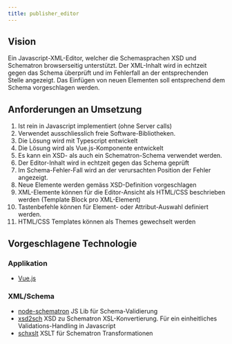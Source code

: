 ```yaml
---
title: publisher_editor
---
```


## Vision

Ein Javascript-XML-Editor, welcher die Schemasprachen XSD und Schematron browserseitig unterstützt. Der XML-Inhalt wird in echtzeit gegen das Schema überprüft und im Fehlerfall an der entsprechenden Stelle angezeigt. Das Einfügen von neuen Elementen soll entsprechend dem Schema vorgeschlagen werden. 

## Anforderungen an Umsetzung

1. Ist rein in Javascript implementiert (ohne Server calls)
2. Verwendet ausschliesslich freie Software-Bibliotheken. 
3. Die Lösung wird mit Typescript entwickelt
4. Die Lösung wird als Vue.js-Komponente entwickelt
5. Es kann ein XSD- als auch ein Schematron-Schema verwendet werden.
6. Der Editor-Inhalt wird in echtzeit gegen das Schema geprüft
7. Im Schema-Fehler-Fall wird an der verursachten Position der Fehler angezeigt.
8. Neue Elemente werden gemäss XSD-Definition vorgeschlagen
9. XML-Elemente können für die Editor-Ansicht als HTML/CSS beschrieben werden (Template Block pro XML-Element)
10. Tastenbefehle können für Element- oder Attribut-Auswahl definiert werden.
11. HTML/CSS Templates können als Themes gewechselt werden

## Vorgeschlagene Technologie

### Applikation

- [Vue.js](https://vuejs.org/)

### XML/Schema

- [node-schematron](https://www.npmjs.com/package/node-schematron) JS Lib für Schema-Validierung
- [xsd2sch](https://github.com/Schematron/schematron/tree/master/trunk/xsd2sch) XSD zu Schematron XSL-Konvertierung. Für ein einheitliches Validations-Handling in Javascript
- [schxslt](https://github.com/schxslt/schxslt/releases) XSLT für Schematron Transformationen
